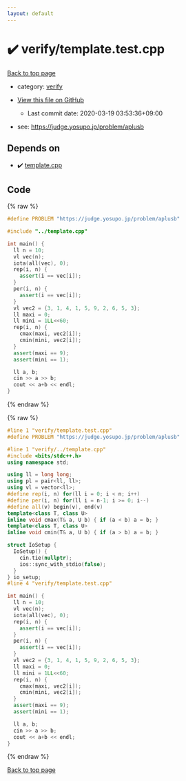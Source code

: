 ```yaml
---
layout: default
---
```


<!-- mathjax config similar to math.stackexchange -->
<script type="text/javascript" async
  src="https://cdnjs.cloudflare.com/ajax/libs/mathjax/2.7.5/MathJax.js?config=TeX-MML-AM_CHTML">
</script>
<script type="text/x-mathjax-config">
  MathJax.Hub.Config({
    TeX: { equationNumbers: { autoNumber: "AMS" }},
    tex2jax: {
      inlineMath: [ ['$','$'] ],
      processEscapes: true
    },
    "HTML-CSS": { matchFontHeight: false },
    displayAlign: "left",
    displayIndent: "2em"
  });
</script>

<script type="text/javascript" src="https://cdnjs.cloudflare.com/ajax/libs/jquery/3.4.1/jquery.min.js"></script>
<script src="https://cdn.jsdelivr.net/npm/jquery-balloon-js@1.1.2/jquery.balloon.min.js" integrity="sha256-ZEYs9VrgAeNuPvs15E39OsyOJaIkXEEt10fzxJ20+2I=" crossorigin="anonymous"></script>
<script type="text/javascript" src="../../assets/js/copy-button.js"></script>
<link rel="stylesheet" href="../../assets/css/copy-button.css" />


# :heavy_check_mark: verify/template.test.cpp

<a href="../../index.html">Back to top page</a>

* category: <a href="../../index.html#e8418d1d706cd73548f9f16f1d55ad6e">verify</a>
* <a href="{{ site.github.repository_url }}/blob/master/verify/template.test.cpp">View this file on GitHub</a>
    - Last commit date: 2020-03-19 03:53:36+09:00


* see: <a href="https://judge.yosupo.jp/problem/aplusb">https://judge.yosupo.jp/problem/aplusb</a>


## Depends on

* :heavy_check_mark: <a href="../../library/template.cpp.html">template.cpp</a>


## Code

<a id="unbundled"></a>
{% raw %}
```cpp
#define PROBLEM "https://judge.yosupo.jp/problem/aplusb"

#include "../template.cpp"

int main() {
  ll n = 10;
  vl vec(n);
  iota(all(vec), 0);
  rep(i, n) {
    assert(i == vec[i]);
  }
  per(i, n) {
    assert(i == vec[i]);
  }
  vl vec2 = {3, 1, 4, 1, 5, 9, 2, 6, 5, 3};
  ll maxi = 0;
  ll mini = 1LL<<60;
  rep(i, n) {
    cmax(maxi, vec2[i]);
    cmin(mini, vec2[i]);
  }
  assert(maxi == 9);
  assert(mini == 1);

  ll a, b;
  cin >> a >> b;
  cout << a+b << endl;
}

```
{% endraw %}

<a id="bundled"></a>
{% raw %}
```cpp
#line 1 "verify/template.test.cpp"
#define PROBLEM "https://judge.yosupo.jp/problem/aplusb"

#line 1 "verify/../template.cpp"
#include <bits/stdc++.h>
using namespace std;

using ll = long long;
using pl = pair<ll, ll>;
using vl = vector<ll>;
#define rep(i, n) for(ll i = 0; i < n; i++)
#define per(i, n) for(ll i = n-1; i >= 0; i--)
#define all(v) begin(v), end(v)
template<class T, class U>
inline void cmax(T& a, U b) { if (a < b) a = b; }
template<class T, class U>
inline void cmin(T& a, U b) { if (a > b) a = b; }

struct IoSetup {
  IoSetup() {
    cin.tie(nullptr);
    ios::sync_with_stdio(false);
  }
} io_setup;
#line 4 "verify/template.test.cpp"

int main() {
  ll n = 10;
  vl vec(n);
  iota(all(vec), 0);
  rep(i, n) {
    assert(i == vec[i]);
  }
  per(i, n) {
    assert(i == vec[i]);
  }
  vl vec2 = {3, 1, 4, 1, 5, 9, 2, 6, 5, 3};
  ll maxi = 0;
  ll mini = 1LL<<60;
  rep(i, n) {
    cmax(maxi, vec2[i]);
    cmin(mini, vec2[i]);
  }
  assert(maxi == 9);
  assert(mini == 1);

  ll a, b;
  cin >> a >> b;
  cout << a+b << endl;
}

```
{% endraw %}

<a href="../../index.html">Back to top page</a>

